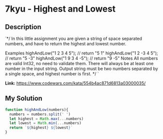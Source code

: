 # 7kyu - Highest and Lowest

## Description
`*/ In this little assignment you are given a string of space separated numbers, and have to return the highest and lowest number.

Examples
highAndLow("1 2 3 4 5"); // return "5 1"
highAndLow("1 2 -3 4 5"); // return "5 -3"
highAndLow("1 9 3 4 -5"); // return "9 -5"
Notes
All numbers are valid Int32, no need to validate them.
There will always be at least one number in the input string.
Output string must be two numbers separated by a single space, and highest number is first.
*/ `

**Link:** https://www.codewars.com/kata/554b4ac871d6813a03000035/

## My Solution
```js
function highAndLow(numbers){
  numbers = numbers.split(' ')
  let highest = Math.max(...numbers)
  let lowest = Math.min(...numbers)
  return `${highest} ${lowest}`
}
```